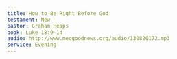 ```yaml
---
title: How to Be Right Before God
testament: New
pastor: Graham Heaps
book: Luke 18:9-14
audio: http://www.mecgoodnews.org/audio/130820172.mp3
service: Evening
---
```

